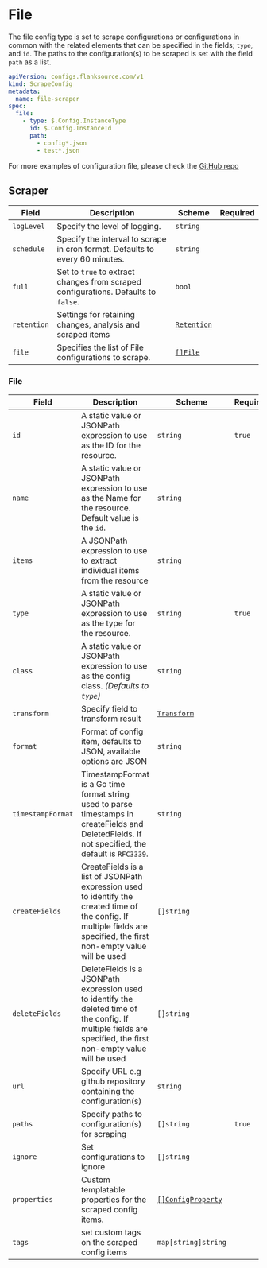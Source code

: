 # File

The file config type is set to scrape configurations or configurations in common with the related elements that can be specified in the fields; `type`, and `id`. The paths to the configuration(s) to be scraped is set with the field `path` as a list.

```yaml title='file-scraper.yaml'
apiVersion: configs.flanksource.com/v1
kind: ScrapeConfig
metadata:
  name: file-scraper
spec:
  file:
    - type: $.Config.InstanceType
      id: $.Config.InstanceId
      path:
        - config*.json
        - test*.json
```

For more examples of configuration file, please check the [GitHub repo](https://github.com/flanksource/config-db/tree/main/fixtures)

## Scraper

| Field       | Description                                                                        | Scheme                                       | Required |
| ----------- | ---------------------------------------------------------------------------------- | -------------------------------------------- | -------- |
| `logLevel`  | Specify the level of logging.                                                      | `string`                                     |          |
| `schedule`  | Specify the interval to scrape in cron format. Defaults to every 60 minutes.       | `string`                                     |          |
| `full`      | Set to `true` to extract changes from scraped configurations. Defaults to `false`. | `bool`                                       |          |
| `retention` | Settings for retaining changes, analysis and scraped items                         | [`Retention`](/config-db/concepts/retention) |          |
| `file`      | Specifies the list of File configurations to scrape.                               | [`[]File`](#file-1)                          |          |

### File

| Field             | Description                                                                                                                                                             | Scheme                                         | Required |
| ----------------- | ----------------------------------------------------------------------------------------------------------------------------------------------------------------------- | ---------------------------------------------- | -------- |
| `id`              | A static value or JSONPath expression to use as the ID for the resource.                                                                                                | `string`                                       | `true`   |
| `name`            | A static value or JSONPath expression to use as the Name for the resource. Default value is the `id`.                                                                   | `string`                                       |          |
| `items`           | A JSONPath expression to use to extract individual items from the resource                                                                                              | `string`                                       |          |
| `type`            | A static value or JSONPath expression to use as the type for the resource.                                                                                              | `string`                                       | `true`   |
| `class`           | A static value or JSONPath expression to use as the config class. _(Defaults to `type`)_                                                                                | `string`                                       |          |
| `transform`       | Specify field to transform result                                                                                                                                       | [`Transform`](../concepts/transform)           |          |
| `format`          | Format of config item, defaults to JSON, available options are JSON                                                                                                     | `string`                                       |          |
| `timestampFormat` | TimestampFormat is a Go time format string used to parse timestamps in createFields and DeletedFields. If not specified, the default is `RFC3339`.                      | `string`                                       |          |
| `createFields`    | CreateFields is a list of JSONPath expression used to identify the created time of the config. If multiple fields are specified, the first non-empty value will be used | `[]string`                                     |          |
| `deleteFields`    | DeleteFields is a JSONPath expression used to identify the deleted time of the config. If multiple fields are specified, the first non-empty value will be used         | `[]string`                                     |          |
| `url`             | Specify URL e.g github repository containing the configuration(s)                                                                                                       | `string`                                       |          |
| `paths`           | Specify paths to configuration(s) for scraping                                                                                                                          | `[]string`                                     | `true`   |
| `ignore`          | Set configurations to ignore                                                                                                                                            | `[]string`                                     |          |
| `properties`      | Custom templatable properties for the scraped config items.                                                                                                             | [`[]ConfigProperty`](../../reference/property) |          |
| `tags`            | set custom tags on the scraped config items                                                                                                                             | `map[string]string`                            |          |
